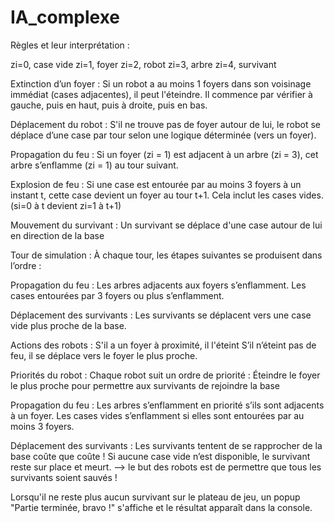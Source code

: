 # IA_complexe

Règles et leur interprétation : 

zi=0, case vide
zi=1, foyer
zi=2, robot
zi=3, arbre
zi=4, survivant

Extinction d’un foyer :
Si un robot a au moins 1 foyers dans son voisinage immédiat (cases adjacentes), il peut l'éteindre. Il commence par vérifier à gauche, puis en haut, puis à droite, puis en bas.

Déplacement du robot :
S'il ne trouve pas de foyer autour de lui, le robot se déplace d’une case par tour selon une logique déterminée (vers un foyer).

Propagation du feu :
Si un foyer (zi = 1) est adjacent à un arbre (zi = 3), cet arbre s’enflamme (zi = 1) au tour suivant.

Explosion de feu :
Si une case est entourée par au moins 3 foyers à un instant t, cette case devient un foyer au tour t+1. Cela inclut les cases vides. (si=0 à t devient zi=1 à t+1)

Mouvement du survivant :
Un survivant se déplace d'une case autour de lui en direction de la base


Tour de simulation :
À chaque tour, les étapes suivantes se produisent dans l’ordre :

Propagation du feu :
Les arbres adjacents aux foyers s’enflamment.
Les cases entourées par 3 foyers ou plus s’enflamment.

Déplacement des survivants :
Les survivants se déplacent vers une case vide plus proche de la base.

Actions des robots :
S'il a un foyer à proximité, il l'éteint
S’il n’éteint pas de feu, il se déplace vers le foyer le plus proche.



Priorités du robot :
Chaque robot suit un ordre de priorité :
Éteindre le foyer le plus proche pour permettre aux survivants de rejoindre la base

Propagation du feu :
Les arbres s’enflamment en priorité s’ils sont adjacents à un foyer.
Les cases vides s’enflamment si elles sont entourées par au moins 3 foyers.

Déplacement des survivants :
Les survivants tentent de se rapprocher de la base coûte que coûte !
Si aucune case vide n’est disponible, le survivant reste sur place et meurt. --> le but des robots est de permettre que tous les survivants soient sauvés !

Lorsqu'il ne reste plus aucun survivant sur le plateau de jeu, un popup "Partie terminée, bravo !" s'affiche et le résultat apparaît dans la console.
